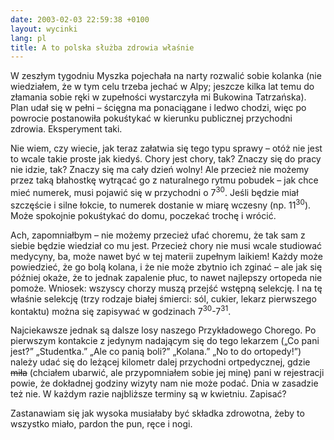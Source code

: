 ```yaml
---
date: 2003-02-03 22:59:38 +0100
layout: wycinki
lang: pl
title: A to polska służba zdrowia właśnie
---
```


W zeszłym tygodniu Myszka pojechała na narty rozwalić sobie kolanka (nie wiedziałem, że w tym celu trzeba jechać w Alpy; jeszcze kilka lat temu do złamania sobie ręki w zupełności wystarczyła mi Bukowina Tatrzańska). Plan udał się w pełni – ścięgna ma ponaciągane i ledwo chodzi, więc po powrocie postanowiła pokuśtykać w kierunku publicznej przychodni zdrowia. Eksperyment taki.

Nie wiem, czy wiecie, jak teraz załatwia się tego typu sprawy – otóż nie jest to wcale takie proste jak kiedyś. Chory jest chory, tak? Znaczy się do pracy nie idzie, tak? Znaczy się ma cały dzień wolny! Ale przecież nie możemy przez taką błahostkę wytrącać go z naturalnego rytmu pobudek – jak chce mieć numerek, musi pojawić się w przychodni o 7<sup>30</sup>. Jeśli będzie miał szczęście i silne łokcie, to numerek dostanie w miarę wczesny (np. 11<sup>30</sup>). Może spokojnie pokuśtykać do domu, poczekać trochę i wrócić.

Ach, zapomniałbym – nie możemy przecież ufać choremu, że tak sam z siebie będzie wiedział co mu jest. Przecież chory nie musi wcale studiować medycyny, ba, może nawet być w tej materii zupełnym laikiem! Każdy może powiedzieć, że go bolą kolana, i że nie może zbytnio ich zginać – ale jak się później okaże, że to jednak zapalenie płuc, to nawet najlepszy ortopeda nie pomoże. Wniosek: wszyscy chorzy muszą przejść wstępną selekcję. I na tę właśnie selekcję (trzy rodzaje białej śmierci: sól, cukier, lekarz pierwszego kontaktu) można się zapisywać w godzinach 7<sup>30</sup>-7<sup>31</sup>.

Najciekawsze jednak są dalsze losy naszego Przykładowego Chorego. Po pierwszym kontakcie z jedynym nadającym się do tego lekarzem („Co pani jest?” „Studentka.” „Ale co panią boli?” „Kolana.” „No to do ortopedy!”) należy udać się do leżącej kilometr dalej przychodni ortpedycznej, gdzie <del>miła</del> (chciałem ubarwić, ale przypomniałem sobie jej minę) pani w rejestracji powie, że dokładnej godziny wizyty nam nie może podać. Dnia w zasadzie też nie. W każdym razie najbliższe terminy są w kwietniu. Zapisać?

Zastanawiam się jak wysoka musiałaby być składka zdrowotna, żeby to wszystko miało, pardon the pun, ręce i nogi.
